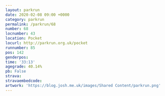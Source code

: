 ```yaml
---
layout: parkrun
date: 2020-02-08 09:00 +0000
category: parkrun
permalink: /parkrun/68
number: 68
locnumber: 43
location: Pocket
locurl: http://parkrun.org.uk/pocket
runnumber: 85
pos: 142
genderpos: 
time: '33:13'
agegrade: 40.14%
pb: False
strava: 
stravaembedcode:
artwork: 'https://blog.josh.me.uk/images/Shared Content/parkrun.png'
---
```

